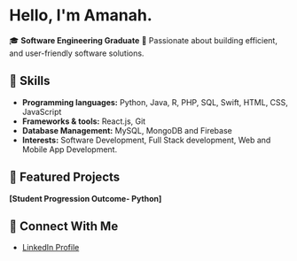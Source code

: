 # Hello, I'm Amanah. 

🎓 **Software Engineering Graduate**
🌟 Passionate about building efficient, and user-friendly software solutions.  

## 🚀 Skills
- **Programming languages:** Python, Java, R, PHP, SQL, Swift, HTML, CSS, JavaScript
- **Frameworks & tools:** React.js, Git
- **Database Management:** MySQL, MongoDB and Firebase
- **Interests:** Software Development, Full Stack development, Web and Mobile App Development. 

## 📂 Featured Projects
**[Student Progression Outcome- Python]**

## 🤝 Connect With Me
- [LinkedIn Profile](https://www.linkedin.com/in/amanah-ali-a7536a242/)

<!--
**AmanahAli/AmanahAli** is a ✨ _special_ ✨ repository because its `README.md` (this file) appears on your GitHub profile.



